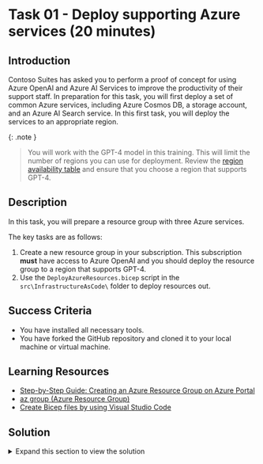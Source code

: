 # Task 01 - Deploy supporting Azure services (20 minutes)

## Introduction

Contoso Suites has asked you to perform a proof of concept for using Azure OpenAI and Azure AI Services to improve the productivity of their support staff. In preparation for this task, you will first deploy a set of common Azure services, including Azure Cosmos DB, a storage account, and an Azure AI Search service. In this first task, you will deploy the services to an appropriate region.

{: .note }
> You will work with the GPT-4 model in this training. This will limit the number of regions you can use for deployment. Review the [region availability table](https://learn.microsoft.com/en-us/azure/ai-services/openai/concepts/models#model-summary-table-and-region-availability) and ensure that you choose a region that supports GPT-4.

## Description

In this task, you will prepare a resource group with three Azure services.

The key tasks are as follows:

1. Create a new resource group in your subscription. This subscription **must** have access to Azure OpenAI and you should deploy the resource group to a region that supports GPT-4.
2. Use the `DeployAzureResources.bicep` script in the `src\InfrastructureAsCode\` folder to deploy resources out.

## Success Criteria

- You have installed all necessary tools.
- You have forked the GitHub repository and cloned it to your local machine or virtual machine.

## Learning Resources

- [Step-by-Step Guide: Creating an Azure Resource Group on Azure Portal](https://techcommunity.microsoft.com/t5/startups-at-microsoft/step-by-step-guide-creating-an-azure-resource-group-on-azure/ba-p/3792368)
- [az group (Azure Resource Group)](https://learn.microsoft.com/en-us/cli/azure/group?view=azure-cli-latest)
- [Create Bicep files by using Visual Studio Code](https://learn.microsoft.com/en-us/azure/azure-resource-manager/bicep/visual-studio-code?tabs=CLI)

## Solution

<details>
<summary>Expand this section to view the solution</summary>

- To create a resource group using az cli, use the command `az group create`. An example of this is: `az group create -l eastus2 -n TechExcelTest`.
- If you have Visual Studio Code installed, you can use the [Bicep extension](https://marketplace.visualstudio.com/items?itemName=ms-azuretools.vscode-bicep) to run Bicep scripts by doing the following:
  - Open the **src\InfrastructureAsCode\DeployAzureResources.bicep** script.
  - Use Ctrl+Shift+P (or Cmd+Shift+P on Mac) to open the Visual Studio Code prompt. Then, type `Bicep` into the search menu and choose **Bicep: Deploy Bicep Script**.

        ![Deploy a Bicep script](../../media/Solution/0101_DeployBicepScript.png)

  - Provide a name for the deployment or accept the automatically provided name.

        ![Enter a deployment name](../../media/Solution/0101_DeploymentName.png)

  - Select the appropriate subscription. This subscription **must** be listed for Azure OpenAI access!

        ![Select a subscription](../../media/Solution/0101_ChooseSubscription.png)

  - Select the resource group that you created.

        ![Choose the resource group you created in this task](../../media/Solution/0101_ChooseResourceGroup.png)

  - There will not be a parameter file for this script, so it is safe to choose **None**.

        ![Choose None for the parameter file](../../media/Solution/0101_ParameterFile.png)

  - At this point, the deployment script will kick off. You can select the link in the **Output** window to view your deployment.

        ![View the deployment in the Azure portal](../../media/Solution/0101_CheckDeployment.png)

</details>
